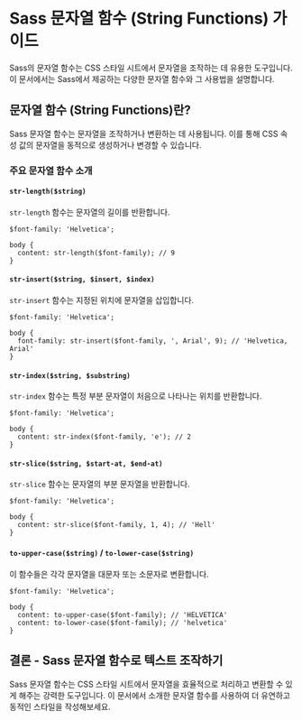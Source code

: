 # Sass 문자열 함수 (String Functions) 가이드

Sass의 문자열 함수는 CSS 스타일 시트에서 문자열을 조작하는 데 유용한 도구입니다. 이 문서에서는 Sass에서 제공하는 다양한 문자열 함수와 그 사용법을 설명합니다.

## 문자열 함수 (String Functions)란?

Sass 문자열 함수는 문자열을 조작하거나 변환하는 데 사용됩니다. 이를 통해 CSS 속성 값의 문자열을 동적으로 생성하거나 변경할 수 있습니다.

### 주요 문자열 함수 소개

#### `str-length($string)`

`str-length` 함수는 문자열의 길이를 반환합니다.

```
$font-family: 'Helvetica';

body {
  content: str-length($font-family); // 9
}
```

#### `str-insert($string, $insert, $index)`

`str-insert` 함수는 지정된 위치에 문자열을 삽입합니다.

```
$font-family: 'Helvetica';

body {
  font-family: str-insert($font-family, ', Arial', 9); // 'Helvetica, Arial'
}
```

#### `str-index($string, $substring)`

`str-index` 함수는 특정 부분 문자열이 처음으로 나타나는 위치를 반환합니다.

```
$font-family: 'Helvetica';

body {
  content: str-index($font-family, 'e'); // 2
}
```

#### `str-slice($string, $start-at, $end-at)` 

`str-slice` 함수는 문자열의 부분 문자열을 반환합니다.

```
$font-family: 'Helvetica';

body {
  content: str-slice($font-family, 1, 4); // 'Hell'
}
```

#### `to-upper-case($string)` / `to-lower-case($string)`

이 함수들은 각각 문자열을 대문자 또는 소문자로 변환합니다.

```
$font-family: 'Helvetica';

body {
  content: to-upper-case($font-family); // 'HELVETICA'
  content: to-lower-case($font-family); // 'helvetica'
}
```

## 결론 - Sass 문자열 함수로 텍스트 조작하기

Sass 문자열 함수는 CSS 스타일 시트에서 문자열을 효율적으로 처리하고 변환할 수 있게 해주는 강력한 도구입니다. 이 문서에서 소개한 문자열 함수를 사용하여 더 유연하고 동적인 스타일을 작성해보세요.
